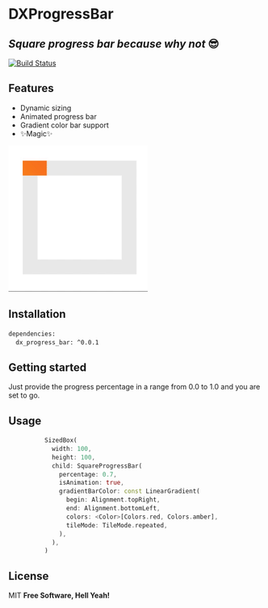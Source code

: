 # DXProgressBar
## _Square progress bar because why not_ 😎

[![Build Status](https://travis-ci.org/joemccann/dillinger.svg?branch=master)](https://travis-ci.org/joemccann/dillinger)

## Features

- Dynamic sizing
- Animated progress bar
- Gradient color bar support
- ✨Magic✨

![alt text](img/DXProgressBar.gif)

## Installation
```sh
dependencies:
  dx_progress_bar: ^0.0.1
```
## Getting started
Just provide the progress percentage in a range from 0.0 to 1.0 and you are set to go.

## Usage
```dart
          SizedBox(
            width: 100,
            height: 100,
            child: SquareProgressBar(
              percentage: 0.7,
              isAnimation: true,
              gradientBarColor: const LinearGradient(
                begin: Alignment.topRight,
                end: Alignment.bottomLeft,
                colors: <Color>[Colors.red, Colors.amber],
                tileMode: TileMode.repeated,
              ),
            ),
          )
```

## License

MIT
**Free Software, Hell Yeah!**